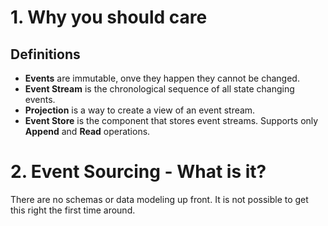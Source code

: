 # 1. Why you should care

## Definitions

* __Events__ are immutable, onve they happen they cannot be changed.
* __Event Stream__ is the chronological sequence of all state changing events.
* __Projection__ is a way to create a view of an event stream.
* __Event Store__ is the component that stores event streams. Supports only __Append__ and __Read__ operations.

# 2. Event Sourcing - What is it?

There are no schemas or data modeling up front. It is not possible to get this right the first time around.